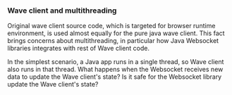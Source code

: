 

### Wave client and multithreading 

Original wave client source code, which is targeted for browser runtime environment, is used almost equally
for the pure java wave client. This fact brings concerns about multithreading, in particular how Java Websocket libraries integrates with rest of Wave client code.

In the simplest scenario, a Java app runs in a single thread, so Wave client also runs in that thread.
What happens when the Websocket receives new data to update the Wave client's state? Is it safe for the Websocket library update the Wave client's state?

   